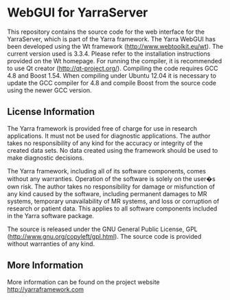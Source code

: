 # WebGUI for YarraServer

This repository contains the source code for the web interface for the YarraServer, which is part of the Yarra framework. The Yarra WebGUI has been developed using the Wt framework (http://www.webtoolkit.eu/wt). The current version used is 3.3.4. Please refer to the installation instructions provided on the Wt homepage. For running the compiler, it is recommended to use Qt creator (http://qt-project.org/). Compiling the code requires GCC 4.8 and Boost 1.54. When compiling under Ubuntu 12.04 it is necessary to update the GCC compiler for 4.8 and compile Boost from the source code using the newer GCC version.

## License Information
The Yarra framework is provided free of charge for use in research applications. It must not be used for diagnostic applications. The author takes no responsibility of any kind for the accuracy or integrity of the created data sets. No data created using the framework should be used to make diagnostic decisions.

The Yarra framework, including all of its software components, comes without any warranties. Operation of the software is solely on the user�s own risk. The author takes no responsibility for damage or misfunction of any kind caused by the software, including permanent damages to MR systems, temporary unavailability of MR systems, and loss or corruption of research or patient data. This applies to all software components included in the Yarra software package.

The source is released under the GNU General Public License, GPL (http://www.gnu.org/copyleft/gpl.html). The source code is provided without warranties of any kind.

## More Information
More information can be found on the project website http://yarraframework.com
